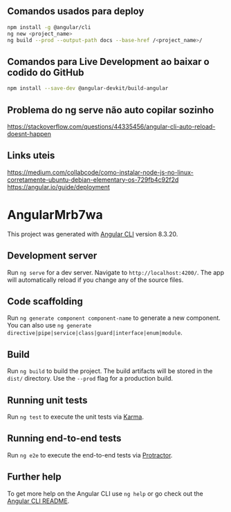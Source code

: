 ## Comandos usados para deploy
``` sh
npm install -g @angular/cli
ng new <project_name>
ng build --prod --output-path docs --base-href /<project_name>/
```

## Comandos para Live Development ao baixar o codido do GitHub
```sh
npm install --save-dev @angular-devkit/build-angular
```

## Problema do ng serve não auto copilar sozinho
https://stackoverflow.com/questions/44335456/angular-cli-auto-reload-doesnt-happen

## Links uteis
https://medium.com/collabcode/como-instalar-node-js-no-linux-corretamente-ubuntu-debian-elementary-os-729fb4c92f2d
https://angular.io/guide/deployment

# AngularMrb7wa

This project was generated with [Angular CLI](https://github.com/angular/angular-cli) version 8.3.20.

## Development server

Run `ng serve` for a dev server. Navigate to `http://localhost:4200/`. The app will automatically reload if you change any of the source files.

## Code scaffolding

Run `ng generate component component-name` to generate a new component. You can also use `ng generate directive|pipe|service|class|guard|interface|enum|module`.

## Build

Run `ng build` to build the project. The build artifacts will be stored in the `dist/` directory. Use the `--prod` flag for a production build.

## Running unit tests

Run `ng test` to execute the unit tests via [Karma](https://karma-runner.github.io).

## Running end-to-end tests

Run `ng e2e` to execute the end-to-end tests via [Protractor](http://www.protractortest.org/).

## Further help

To get more help on the Angular CLI use `ng help` or go check out the [Angular CLI README](https://github.com/angular/angular-cli/blob/master/README.md).
